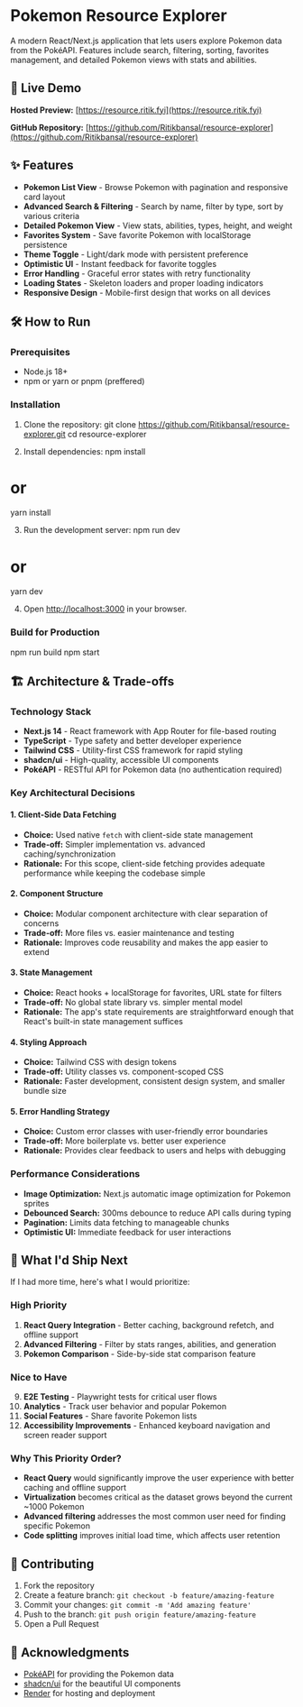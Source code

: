 # Pokemon Resource Explorer

A modern React/Next.js application that lets users explore Pokemon data from the PokéAPI. Features include search, filtering, sorting, favorites management, and detailed Pokemon views with stats and abilities.

## 🚀 Live Demo

**Hosted Preview:** [https://resource.ritik.fyi](https://resource.ritik.fyi)

**GitHub Repository:** [https://github.com/Ritikbansal/resource-explorer](https://github.com/Ritikbansal/resource-explorer)

## ✨ Features

- **Pokemon List View** - Browse Pokemon with pagination and responsive card layout
- **Advanced Search & Filtering** - Search by name, filter by type, sort by various criteria
- **Detailed Pokemon View** - View stats, abilities, types, height, and weight
- **Favorites System** - Save favorite Pokemon with localStorage persistence
- **Theme Toggle** - Light/dark mode with persistent preference
- **Optimistic UI** - Instant feedback for favorite toggles
- **Error Handling** - Graceful error states with retry functionality
- **Loading States** - Skeleton loaders and proper loading indicators
- **Responsive Design** - Mobile-first design that works on all devices

## 🛠️ How to Run

### Prerequisites

- Node.js 18+ 
- npm or yarn or pnpm (preffered)

### Installation

1. Clone the repository:
git clone https://github.com/Ritikbansal/resource-explorer.git
cd resource-explorer

2. Install dependencies:
npm install
# or
yarn install

3. Run the development server:
npm run dev
# or
yarn dev

4. Open [http://localhost:3000](http://localhost:3000) in your browser.

### Build for Production

npm run build
npm start

## 🏗️ Architecture & Trade-offs

### Technology Stack

- **Next.js 14** - React framework with App Router for file-based routing
- **TypeScript** - Type safety and better developer experience
- **Tailwind CSS** - Utility-first CSS framework for rapid styling
- **shadcn/ui** - High-quality, accessible UI components
- **PokéAPI** - RESTful API for Pokemon data (no authentication required)

### Key Architectural Decisions

#### 1. **Client-Side Data Fetching**
- **Choice:** Used native `fetch` with client-side state management
- **Trade-off:** Simpler implementation vs. advanced caching/synchronization
- **Rationale:** For this scope, client-side fetching provides adequate performance while keeping the codebase simple

#### 2. **Component Structure**
- **Choice:** Modular component architecture with clear separation of concerns
- **Trade-off:** More files vs. easier maintenance and testing
- **Rationale:** Improves code reusability and makes the app easier to extend

#### 3. **State Management**
- **Choice:** React hooks + localStorage for favorites, URL state for filters
- **Trade-off:** No global state library vs. simpler mental model
- **Rationale:** The app's state requirements are straightforward enough that React's built-in state management suffices

#### 4. **Styling Approach**
- **Choice:** Tailwind CSS with design tokens
- **Trade-off:** Utility classes vs. component-scoped CSS
- **Rationale:** Faster development, consistent design system, and smaller bundle size

#### 5. **Error Handling Strategy**
- **Choice:** Custom error classes with user-friendly error boundaries
- **Trade-off:** More boilerplate vs. better user experience
- **Rationale:** Provides clear feedback to users and helps with debugging

### Performance Considerations

- **Image Optimization:** Next.js automatic image optimization for Pokemon sprites
- **Debounced Search:** 300ms debounce to reduce API calls during typing
- **Pagination:** Limits data fetching to manageable chunks
- **Optimistic UI:** Immediate feedback for user interactions

## 🚧 What I'd Ship Next

If I had more time, here's what I would prioritize:

### High Priority
1. **React Query Integration** - Better caching, background refetch, and offline support
2. **Advanced Filtering** - Filter by stats ranges, abilities, and generation
3. **Pokemon Comparison** - Side-by-side stat comparison feature

### Nice to Have
9. **E2E Testing** - Playwright tests for critical user flows
10. **Analytics** - Track user behavior and popular Pokemon
11. **Social Features** - Share favorite Pokemon lists
12. **Accessibility Improvements** - Enhanced keyboard navigation and screen reader support

### Why This Priority Order?

- **React Query** would significantly improve the user experience with better caching and offline support
- **Virtualization** becomes critical as the dataset grows beyond the current ~1000 Pokemon
- **Advanced filtering** addresses the most common user need for finding specific Pokemon
- **Code splitting** improves initial load time, which affects user retention

## 🤝 Contributing

1. Fork the repository
2. Create a feature branch: `git checkout -b feature/amazing-feature`
3. Commit your changes: `git commit -m 'Add amazing feature'`
4. Push to the branch: `git push origin feature/amazing-feature`
5. Open a Pull Request

## 🙏 Acknowledgments

- [PokéAPI](https://pokeapi.co/) for providing the Pokemon data
- [shadcn/ui](https://ui.shadcn.com/) for the beautiful UI components
- [Render](https://render.com/) for hosting and deployment
